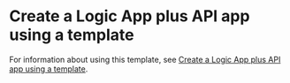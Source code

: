 # Create a Logic App plus API app using a template

For information about using this template, see [Create a Logic App plus API app using a template](https://azure.microsoft.com/en-us/documentation/articles/app-service-logic-arm-with-api-app-provision/).
